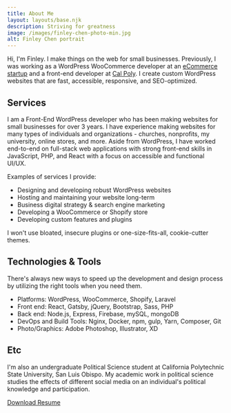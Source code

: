 ```yaml
---
title: About Me
layout: layouts/base.njk
description: Striving for greatness
image: /images/finley-chen-photo-min.jpg
alt: Finley Chen portrait
---
```

Hi, I'm Finley. I make things on the web for small businesses. Previously, I was working as a WordPress WooCommerce developer at an [eCommerce startup](https://www.allpeople.co/) and a front-end developer at [Cal Poly](https://calpoly.edu). 
I create custom WordPress websites that are fast, accessible, responsive, and SEO-optimized. 


## Services 
I am a Front-End WordPress developer who has been making websites for small businesses for over 3 years. I have experience making websites for many types of individuals and organizations - churches, nonprofits, my university, online stores,  and more. Aside from WordPress, I have worked end-to-end on full-stack web applications with strong front-end skills in JavaScript, PHP, and React with a focus on accessible and functional UI/UX. 


Examples of services I provide:
<ul class="dash">
    <li>Designing and developing robust WordPress websites</li>
    <li>Hosting and maintaining your website long-term</li>
    <li>Business digital strategy & search engine marketing</li>
    <li>Developing a WooCommerce or Shopify store</li>
    <li>Developing custom features and plugins</li>
</ul>

I won't use bloated, insecure plugins or one-size-fits-all, cookie-cutter themes. 


## Technologies & Tools
There's always new ways to speed up the development and design process by utilizing the right tools when you need them.
<ul class="dash">
    <li>Platforms: WordPress, WooCommerce, Shopify, Laravel</li>
    <li>Front end: React, Gatsby, jQuery, Bootstrap, Sass, PHP</li>
    <li>Back end: Node.js, Express, Firebase, mySQL, mongoDB</li>
    <li>DevOps and Build Tools: Nginx, Docker, npm, gulp, Yarn, Composer, Git</li>
    <li>Photo/Graphics: Adobe Photoshop, Illustrator, XD</li>
</ul>

## Etc

I'm also an undergraduate Political Science student at California Polytechnic State University, San Luis Obispo. My academic work in political science studies the effects of different social media on an individual's political knowledge and participation. 


<a href="/files/FinleyChenResume2020.pdf" class="button">Download Resume</a>